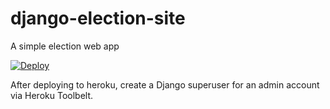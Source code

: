 # django-election-site
A simple election web app

[![Deploy](https://www.herokucdn.com/deploy/button.svg)](https://heroku.com/deploy?template=https://github.com/saalmerol/django-election-site/tree/master)

After deploying to heroku, create a Django superuser for an admin account via Heroku Toolbelt.
